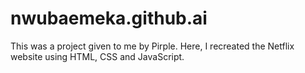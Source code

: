 # nwubaemeka.github.ai

This was a project given to me by Pirple. Here, I recreated the Netflix website using
HTML, CSS and JavaScript.
